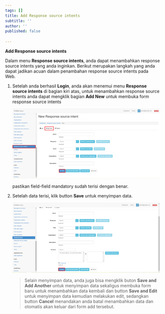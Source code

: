 ```yaml
---
tags: []
title: Add Response source intents
subtitle: ''
author: ''
published: false

---
```

**Add Response source intents**

Dalam menu **Response source intents**, anda dapat menambahkan response source intents yang anda inginkan. Berikut merupakan langkah yang anda dapat jadikan acuan dalam penambahan response source intents pada Web.

1. Setelah anda berhasil **Login**, anda akan menemui menu **Response source intents** di bagian kiri atas, untuk menambahkan response source intents anda dapat mengklik bagian **Add New** untuk membuka form response source intents

   ![](/uploads/responsesourceintents5.PNG)

   pastikan field-field mandatory sudah terisi dengan benar.
2. Setelah data terisi, klik button **Save** untuk menyimpan data.

   ![](/uploads/responsepath6.PNG)

   > Selain menyimpan data, anda juga bisa mengklik buton **Save and Add Another** untuk menyimpan data sekaligus membuka form baru untuk menambahkan data kembali dan button **Save and Edit** untuk menyimpan data kemudian melakukan edit, sedangkan button **Cancel** menandakan anda batal menambahkan data dan otomatis akan keluar dari form add tersebut.